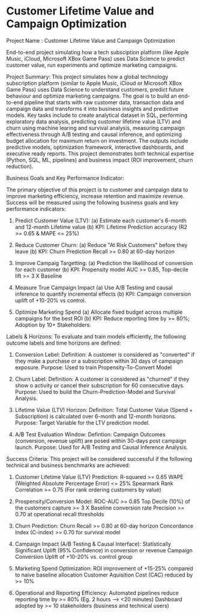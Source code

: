 # Customer Lifetime Value and Campaign Optimization

Project Name : Customer Lifetime Value and Campaign Optimization

End-to-end project simulating how a tech subsciption platform (like Apple Music, iCloud, Microsoft XBox Game Pass) uses Data Science to predict customer value, run experiments and optimize marketing campaigns.

Project Summary:
This project simulates how a global technology subscription platform (similar to Apple Music, iCloud or Microsoft XBox Game Pass) uses Data Science to understand customers, predict future behaviour and optimize marketing campaigns. The goal is to build an end-to-end pipeline that starts with raw customer data, transaction data and campaign data and transforms it into business insights and predictive models. Key tasks include to create analytical dataset in SQL, performing exploratory data analysis, predicting customer lifetime value (LTV) and churn using machine learing and survival analysis, measuring campaign effectiveness through A/B testing and causal inference, and optimizing budget allocation for maximum return on investment. The outputs include predictive models, optimization framework, interactive dashboards, and executive ready reports. This project demonstrates both technical expertise (Python, SQL, ML, pipelines) and business impact (ROI improvement, churn reduction).

Business Goals and Key Performance Indicator:

The primary objective of this project is to customer and campaign data to improve marketing efficiency, increase retention and maximize revenue. Success will be measured using the following business goals and key performance indicators:

1) Predict Customer Value (LTV):
   (a) Estimate each customer's 6-month and 12-month Lifetime value
   (b) KPI: Lifetime Prediction accuracy (R2 >= 0.65 & MAPE <= 25%)

2) Reduce Customer Churn:
   (a) Reduce "At Risk Customers" before they leave
   (b) KPI: Churn Prediction Recall >= 0.80 at 60-day horizon

3) Improve Campaig Targetting:
   (a) Prediction the likellihood of conversion for each customer
   (b) KPI: Propensity model AUC >= 0.85, Top-decile lift >= 3 X Baseline

4) Measure True Campaign Impact
   (a) Use A/B Testing and causal inference to quantify incremental effects
   (b) KPI: Campaign conversion uplift of +10-20% vs control.

5) Optimize Marketing Spend
   (a) Allocate fixed budget across multiple campaigns for the best ROI
   (b) KPI: Reduce reporting time by >= 80%; Adoption by 10+ Stakeholders.

Labels & Horizons:
To evaluate and train models efficiently, the following outcome labels and time horizons are defined:

1) Conversion Lebel:
   Definition: A customer is considered as "converted" if they make a purchase or a subscription within 30 days of campaign exposure.
   Purpose: Used to train Propensity-To-Convert Model

2) Churn Label:
   Definition: A customer is considered as "churned" if they show o activity or cancel their subscription for 60 consecutive days.
   Purpose: Used to build the Churn-Prediction-Model and Survival Analysis.

3) Lifetime Value (LTV) Horizon:
   Definition: Total Customer Value (Spend + Subscription) is calculated over 6-month and 12-month horizons.
   Purpose: Target Variable for the LTV prediction model.

4) A/B Test Evaluation Window:
   Defintion: Campaign Outcomes (conversion, revenue uplift) are posed within 30-days post campaign launch.
   Purpose: Used for A/B Testing and Causal Inference Analysis.

Success Criteria:
This project will be considered successful if the following technical and business benchmarks are achieved:

1) Customer Lifetime Value (LTV) Prediction:
   R-squared >= 0.65
   WAPE (Weighted Absolute Percentage Error) <= 25%
   Spearmark Rank Correlation >= 0.75 (For rank ordering customers by value)

2) Prospensity/Conversion Model:
   ROC-AUC >= 0.85
   Top Decile (10%) of the customers capture >= 3 X Baseline conversion rate
   Precision >= 0.70 at operational recall thresholds

3) Churn Prediction:
   Churn Recall >= 0.80 at 60-day horizon
   Concordance Index (C-index) >= 0.70 for survival model

 4) Campaign Impact (A/B Testing & Causal Interface):
    Statistically Significant Uplift (95% Confidence) in conversion or revenue
    Campaign Conversion Uplift of +10-20% vs. control group

5) Marketing Spend Optimization:
   ROI improvement of +15-25% compared to naive baseline allocation
   Customer Aquisition Cost (CAC) reduced by >= 10%

6) Operational and Reporting Efficiency:
   Automated pipelines reduce reporting time by >= 80% (Eg. 2 hours --> <20 minutes)
   Dashboard adopted by >= 10 stakeholders (business and technical users)
    

